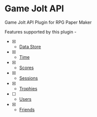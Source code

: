 # Game Jolt API
Game Jolt API Plugin for RPG Paper Maker

Features supported by this plugin -
- [x] - [Data Store](https://gamejolt.com/game-api/doc/data-store)
- [x] - [Time](https://gamejolt.com/game-api/doc/time)
- [x] - [Scores](https://gamejolt.com/game-api/doc/scores)
- [x] - [Sessions](https://gamejolt.com/game-api/doc/sessions)
- [x] - [Trophies](https://gamejolt.com/game-api/doc/trophies)
- [ ] - [Users](https://gamejolt.com/game-api/doc/users)
- [x] - [Friends](https://gamejolt.com/game-api/doc/friends)

